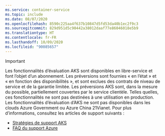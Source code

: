 ```yaml
---
ms.service: container-service
ms.topic: include
ms.date: 08/07/2020
ms.openlocfilehash: 8590c225aa4f637b10847d5fd53da40b1ec2f9c3
ms.sourcegitcommit: 829d951d5c90442a38012daaf77e86046018e5b9
ms.translationtype: HT
ms.contentlocale: fr-FR
ms.lasthandoff: 10/09/2020
ms.locfileid: "90085657"
---
```

> [!IMPORTANT]
> Les fonctionnalités d’évaluation AKS sont disponibles en libre-service et font l’objet d’un abonnement. Les préversions sont fournies « en l’état » et « en fonction des disponibilités », et sont exclues des contrats de niveau de service et de la garantie limitée. Les préversions AKS sont, dans la mesure du possible, partiellement couvertes par le service clientèle. Telles quelles, ces fonctionnalités ne sont pas destinées à une utilisation en production. Les fonctionnalités d’évaluation d’AKS ne sont pas disponibles dans les clouds Azure Government ou Azure China 21Vianet. Pour plus d’informations, consultez les articles de support suivants :
>
> - [Stratégies de support AKS](../../support-policies.md)
> - [FAQ du support Azure](../../faq.md)
